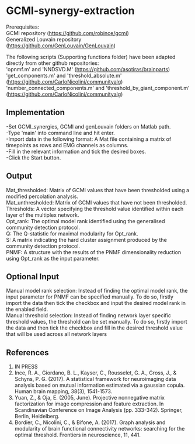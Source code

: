 # GCMI-synergy-extraction


Prerequisites:<br />
GCMI repository (https://github.com/robince/gcmi)<br />
Generalized Louvain repository (https://github.com/GenLouvain/GenLouvain)



The following scripts (Supporting functions folder) have been adapted directly from other github repositories:<br />
'opnmf.m' and 'NNDSVD.M' (https://github.com/asotiras/brainparts)<br />
'get_components.m' and 'threshold_absolute.m' (https://github.com/CarloNicolini/communityalg)<br />
'number_connected_components.m' and 'threshold_by_giant_component.m' (https://github.com/CarloNicolini/communityalg)


## Implementation
-Set GCMI_synergies, GCMI and genLouvain folders on Matlab path.<br />
-Type 'main' into command line and hit enter.<br />
-Import data in the following format: A Mat file containing a matrix of timepoints as rows and EMG channels as columns.<br />
-Fill in the relevant information and tick the desired boxes.<br />
-Click the Start button.

## Output
Mat_thresholded: Matrix of GCMI values that have been thresholded using a modified percolation analysis.<br />
Mat_unthresholded: Matrix of GCMI values that have not been thresholded. <br />
Thresholds: A vector specifying the threshold value identified within each layer of the multiplex network. <br />
Opt_rank: The optimal model rank identified using the generalised community detection protocol. <br />
Q: The Q-statistic for maximal modularity for Opt_rank. <br />
S: A matrix indicating the hard cluster assignment produced by the community detection protocol. <br />
PNMF: A structure with the results of the PNMF dimensionality reduction using Opt_rank as the input parameter.



## Optional Input
Manual model rank selection: Instead of finding the optimal model rank, the input parameter for PNMF can be specified manually. To do so, firstly import the data then tick the checkbox and input the desired model rank in the enabled field.<br />
Manual threshold selection: Instead of finding network layer specific threshold values, the threshold can be set manually. To do so, firstly import the data and then tick the checkbox and fill in the desired threshold value that will be used across all network layers


##  References
1. IN PRESS <br />
2. Ince, R. A., Giordano, B. L., Kayser, C., Rousselet, G. A., Gross, J., & Schyns, P. G. (2017). A statistical framework for neuroimaging data analysis based on mutual information estimated via a gaussian copula. Human brain mapping, 38(3), 1541-1573. <br />
3. Yuan, Z., & Oja, E. (2005, June). Projective nonnegative matrix factorization for image compression and feature extraction. In Scandinavian Conference on Image Analysis (pp. 333-342). Springer, Berlin, Heidelberg.<br />
4. Bordier, C., Nicolini, C., & Bifone, A. (2017). Graph analysis and modularity of brain functional connectivity networks: searching for the optimal threshold. Frontiers in neuroscience, 11, 441.<br />
